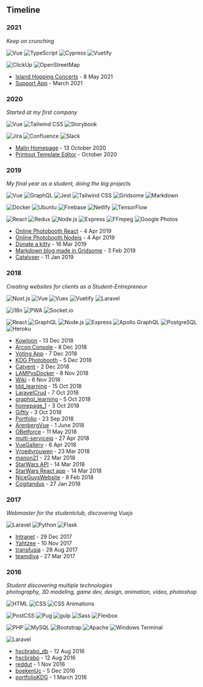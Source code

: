 ## Timeline

### 2021
_Keep on crunching_

<p>
  <img alt="Vue" src="https://img.shields.io/badge/-Vue%203-4FC08D?logo=vue-dot-js&logoColor=white&style=for-the-badge"/>
  <img alt="TypeScript" src="https://img.shields.io/badge/-TypeScript-3178C6?logo=TypeScript&logoColor=white&style=for-the-badge"/>
  <img alt="Cypress" src="https://img.shields.io/badge/-Cypress-17202C?logo=cypress&logoColor=white&style=for-the-badge"/>
  <img alt="Vuetify" src="https://img.shields.io/badge/-Vuetify-1867C0?logo=Vuetify&logoColor=white&style=for-the-badge"/>
</p>

<p>
  <img alt="ClickUp" src="https://img.shields.io/badge/-ClickUp-7B68EE?logo=ClickUp&logoColor=white&style=for-the-badge"/>
  <img alt="OpenStreetMap" src="https://img.shields.io/badge/-OpenStreetMap-7EBC6F?logo=OpenStreetMap&logoColor=white&style=for-the-badge"/>
</p>

- [Island Hopping Concerts](https://github.com/jordypereira/malin-project-island-hopping) - 8 May 2021
- [Support App](https://www.notion.so/perjor/B-da-Support-c8c40021898148cdad2e79cbfe83d926) - March 2021

### 2020
_Started at my first company_

<p>
  <img alt="Vue" src="https://img.shields.io/badge/-Vue-4FC08D?logo=vue-dot-js&logoColor=white&style=for-the-badge"/>
  <img alt="Tailwind CSS" src="https://img.shields.io/badge/-TailwindCSS-38B2AC?logo=tailwind-css&logoColor=white&style=for-the-badge"/>
  <img alt="Storybook" src="https://img.shields.io/badge/-Storybook-FF4785?logo=storybook&logoColor=white&style=for-the-badge"/>
</p>

<p>
  <img alt="Jira" src="https://img.shields.io/badge/-Jira-0052CC?logo=Jira&logoColor=white&style=for-the-badge"/>
  <img alt="Confluence" src="https://img.shields.io/badge/-Confluence-172B4D?logo=Confluence&logoColor=white&style=for-the-badge"/>
  <img alt="Slack" src="https://img.shields.io/badge/-Slack-4A154B?logo=Slack&logoColor=white&style=for-the-badge"/>
</p>

- [Malin Homepage](https://github.com/jordypereira/malin-first-website) - 13 October 2020
- [Printout Template Editor](https://www.notion.so/perjor/PTE-Printout-Template-Editor-c919d23acffc49bd865a660215a81996) - October 2020

### 2019

_My final year as a student, doing the big projects_

<p>
  <img alt="Vue" src="https://img.shields.io/badge/-Vue-4FC08D?logo=vue-dot-js&logoColor=white&style=for-the-badge"/>
  <img alt="GraphQL" src="https://img.shields.io/badge/-GraphQL-E434AA?logo=graphql&logoColor=white&style=for-the-badge"/>
  <img alt="Jest" src="https://img.shields.io/badge/-Jest-C21325?logo=Jest&logoColor=white&style=for-the-badge"/>
  <img alt="Tailwind CSS" src="https://img.shields.io/badge/-TailwindCSS-38B2AC?logo=tailwind-css&logoColor=white&style=for-the-badge"/>
  <img alt="Gridsome" src="https://img.shields.io/badge/-Gridsome-00A672?logo=Gridsome&logoColor=white&style=for-the-badge"/>
  <img alt="Markdown" src="https://img.shields.io/badge/-Markdown-000000?logo=Markdown&logoColor=white&style=for-the-badge"/>
</p>

<p>
  <img alt="Docker" src="https://img.shields.io/badge/-Docker-2496ED?logo=Docker&logoColor=white&style=for-the-badge"/>
  <img alt="Ubuntu" src="https://img.shields.io/badge/-Ubuntu-E95420?logo=Ubuntu&logoColor=white&style=for-the-badge"/>
  <img alt="Firebase" src="https://img.shields.io/badge/-Firebase-FFCA28?logo=firebase&logoColor=black&style=for-the-badge"/>
  <img alt="Netlify" src="https://img.shields.io/badge/-Netlify-00C7B7?logo=Netlify&logoColor=white&style=for-the-badge"/>
  <img alt="TensorFlow" src="https://img.shields.io/badge/-TensorFlow-FF6F00?logo=TensorFlow&logoColor=white&style=for-the-badge"/>
</p>

<p>
  <img alt="React" src="https://img.shields.io/badge/-React-61DAFB?logo=react&logoColor=black&style=for-the-badge"/>
  <img alt="Redux" src="https://img.shields.io/badge/-Redux-764ABC?logo=Redux&logoColor=black&style=for-the-badge"/>
  <img alt="Node.js" src="https://img.shields.io/badge/-Node.js-339933?logo=node-dot-js&logoColor=white&style=for-the-badge">
  <img alt="Express" src="https://img.shields.io/badge/-Express-000000?logo=Express&logoColor=white&style=for-the-badge"/>
  <img alt="FFmpeg" src="https://img.shields.io/badge/-FFmpeg-007808?logo=FFmpeg&logoColor=white&style=for-the-badge"/>
  <img alt="Google Photos" src="https://img.shields.io/badge/-Google%20Photos-4285F4?logo=Google-Photos&logoColor=white&style=for-the-badge"/>
</p>


- [Online Photobooth React](https://github.com/online-photobooth/online-photobooth) - 4 Apr 2019
- [Online Photobooth Nodejs](https://github.com/online-photobooth/Server) - 4 Apr 2019
- [Donate a kitty](https://github.com/jordypereira/manon/tree/master/22) - 16 Mar 2019
- [Markdown blog made in Gridsome](https://github.com/jordypereira/blog.jordypereira.be) - 3 Feb 2019
- [Catalyser](https://github.com/jordypereira/catalyser) - 11 Jan 2019

### 2018

_Creating websites for clients as a Student-Entrepreneur_

<p>
  <img alt="Nuxt.js" src="https://img.shields.io/badge/-Nuxt.js-00C58E?logo=Nuxt-dot-js&logoColor=white&style=for-the-badge">
  <img alt="Vue" src="https://img.shields.io/badge/-Vue-4FC08D?logo=vue-dot-js&logoColor=white&style=for-the-badge"/>
  <img alt="Vuex" src="https://img.shields.io/badge/-Vuex-4FC08D?logo=vue-dot-js&logoColor=white&style=for-the-badge"/>
  <img alt="Vuetify" src="https://img.shields.io/badge/-Vuetify-1867C0?logo=Vuetify&logoColor=white&style=for-the-badge"/>
  <img alt="Laravel" src="https://img.shields.io/badge/-Laravel-FF2D20?logo=Laravel&logoColor=white&style=for-the-badge"/>
</p>

<p>
  <img alt="i18n" src="https://img.shields.io/badge/-i18n-1F1F1F?logo=Instapaper&logoColor=white&style=for-the-badge">
  <img alt="PWA" src="https://img.shields.io/badge/-PWA-1F1F1F?logo=palo-alto-software&logoColor=white&style=for-the-badge">
  <img alt="Socket.io" src="https://img.shields.io/badge/-Socket.io-010101?logo=Socket-dot-io&logoColor=white&style=for-the-badge">
</p>

<p>
  <img alt="React" src="https://img.shields.io/badge/-React-61DAFB?logo=react&logoColor=black&style=for-the-badge"/>
  <img alt="GraphQL" src="https://img.shields.io/badge/-GraphQL-E434AA?logo=graphql&logoColor=white&style=for-the-badge"/>
  <img alt="Node.js" src="https://img.shields.io/badge/-Node.js-339933?logo=node-dot-js&logoColor=white&style=for-the-badge">
  <img alt="Express" src="https://img.shields.io/badge/-Express-000000?logo=Express&logoColor=white&style=for-the-badge"/>
  <img alt="Apollo GraphQL" src="https://img.shields.io/badge/-Apollo%20GraphQL-311C87?logo=Apollo-GraphQL&logoColor=white&style=for-the-badge"/>
  <img alt="PostgreSQL" src="https://img.shields.io/badge/-PostgreSQL-336791?logo=PostgreSQL&logoColor=white&style=for-the-badge"/>
  <img alt="Heroku" src="https://img.shields.io/badge/-Heroku-430098?logo=Heroku&logoColor=white&style=for-the-badge"/>
</p>


- [Kowloon](https://github.com/jordypereira/kowloon) - 13 Dec 2018
- [Arcon Console](https://github.com/Arcon-web/arcon-platform) - 8 Dec 2018  
- [Voting App](https://github.com/Wunderhack-boys/voting-app) - 7 Dec 2018  
- [KDG Photobooth](https://github.com/KdG-Photobooth/Server) - 5 Dec 2018 
- [Catvent](https://github.com/jordypereira/catvent) - 2 Dec 2018 
- [LAMPvsDocker] - 8 Nov 2018
- [Wiki](https://github.com/jordypereira/wiki) - 6 Nov 2018
- [tdd_learning] - 15 Oct 2018
- [LaravelCrud](https://github.com/jordypereira/Laravel_ContactManager) - 7 Oct 2018
- [graphql_learning] - 5 Oct 2018
- [homepage_1](https://github.com/jordypereira/jordypereira.be) - 3 Oct 2018
- [Giftly] - 3 Oct 2018
- [Portfolio](https://github.com/jordypereira/portfolio.jordypereira.be) - 23 Sep 2018
- [ArenbergVue] - 1 June 2018
- [OBetforce](https://github.com/jordypereira/OBetforce-v1) - 11 May 2018
- [multi-servicejp] - 27 Apr 2018
- [VueGallery] - 6 Apr 2018
- [Vroedvrouwen](https://github.com/jordypereira/Vroedvrouwen) - 23 Mar 2018
- [manon21](https://github.com/jordypereira/manon21) - 22 Mar 2018
- [StarWars API](https://github.com/jordypereira/starwarsApp-API) - 14 Mar 2018
- [StarWars React app](https://github.com/jordypereira/starwarsApp-REACT) - 14 Mar 2018
- [NiceGuysWebsite] - 8 Feb 2018
- [Cogitandus] - 27 Jan 2018

### 2017

_Webmaster for the studentclub, discovering Vuejs_

<p>
  <img alt="Laravel" src="https://img.shields.io/badge/-Laravel-FF2D20?logo=Laravel&logoColor=white&style=for-the-badge"/>
  <img alt="Python" src="https://img.shields.io/badge/-Python-3776AB?logo=Python&logoColor=white&style=for-the-badge"/>
  <img alt="Flask" src="https://img.shields.io/badge/-Flask-000000?logo=Flask&logoColor=white&style=for-the-badge"/>
</p>

- [Intranet](https://github.com/jordypereira/secu_school) - 29 Dec 2017
- [Yahtzee] - 10 Nov 2017
- [transfusia] - 28 Aug 2017
- [teamdiva] - 27 Mar 2017

### 2016

_Student discovering multiple technologies_  
_photography, 3D modeling, game dev, design, animation, video, photoshop_ 

<p>
  <img alt="HTML" src="https://img.shields.io/badge/-HTML-E34F26?logo=html5&logoColor=white&style=for-the-badge">
  <img alt="CSS" src="https://img.shields.io/badge/-CSS-1572B6?logo=css3&logoColor=white&style=for-the-badge">
  <img alt="CSS Animations" src="https://img.shields.io/badge/-CSS%20Animations-F43059?logo=css-wizardry&logoColor=white&style=for-the-badge">
</p>

<p>
  <img alt="PostCSS" src="https://img.shields.io/badge/-PostCSS-DD3A0A?logo=postcss&logoColor=white&style=for-the-badge">
  <img alt="Pug" src="https://img.shields.io/badge/-Pug-A86454?logo=pug&logoColor=white&style=for-the-badge">
  <img alt="gulp" src="https://img.shields.io/badge/-gulp-CF4647?logo=gulp&logoColor=white&style=for-the-badge">
  <img alt="Sass" src="https://img.shields.io/badge/-Sass-CC6699?logo=Sass&logoColor=white&style=for-the-badge">
  <img alt="Flexbox" src="https://img.shields.io/badge/-Flexbox-1572B6?logo=css3&logoColor=white&style=for-the-badge">
</p>

<p>
  <img alt="PHP" src="https://img.shields.io/badge/-PHP-777BB4?logo=PHP&logoColor=white&style=for-the-badge">
  <img alt="MySQL" src="https://img.shields.io/badge/-MySQL-4479A1?logo=MySQL&logoColor=white&style=for-the-badge">
  <img alt="Bootstrap" src="https://img.shields.io/badge/-Bootstrap-7952B3?logo=Bootstrap&logoColor=white&style=for-the-badge">
  <img alt="Apache" src="https://img.shields.io/badge/-Apache-D22128?logo=Apache&logoColor=white&style=for-the-badge">
  <img alt="Windows Terminal" src="https://img.shields.io/badge/-Terminal-4D4D4D?logo=Windows-Terminal&logoColor=white&style=for-the-badge"/>
</p>

<p>
  <img alt="Laravel" src="https://img.shields.io/badge/-Laravel-FF2D20?logo=Laravel&logoColor=white&style=for-the-badge"/>
</p>

- [hscbrabo_db] - 12 Aug 2016
- [hscbrabo] - 12 Aug 2016
- [reddut] - 1 Nov 2016
- [boekenUc] - 5 Dec 2016
- [portfolioKDG] - 1 March 2016

[multi-servicejp]: https://github.com/jordypereira/multi-servicejp
[LAMPvsDocker]: https://github.com/jordypereira/lampvsdocker
[tdd_learning]: https://github.com/jordypereira/learn_testing
[graphql_learning]: https://github.com/jordypereira/graphql_learning_process

[VueGallery]: https://github.com/jordypereira/VueGallery
[ArenbergVue]: https://github.com/jordypereira/Arenberg-Vue
[cogitandus]: https://www.notion.so/perjor/Cogitandus-79b9e806f5774964a77cc50b42713758
[manon21]: https://github.com/jordypereira/Cogitandus
[giftly]: https://github.com/jordypereira/giftly
[NiceGuysWebsite]: https://github.com/jordypereira/NiceGuysWebsite
[Yahtzee]: https://github.com/jordypereira/yahtzee

[teamdiva]: https://github.com/jordypereira/teamdiva
[transfusia]: https://github.com/jordypereira/transfusia
[Reddut]: https://github.com/jordypereira/Reddut
[boekenUc]: https://github.com/jordypereira/boeken-uc

[portfolioKDG]: https://github.com/jordypereira/portfolioKDG
[hscbrabo]: https://www.notion.so/perjor/HSC-Brabo-frontend-dc457cd859ed47cdafabb33dec2f55de 
[hscbrabo_db]: https://www.notion.so/perjor/HSC-Brabo-backend-b0f3c6c314ca4543b76a37c55e9d304a
